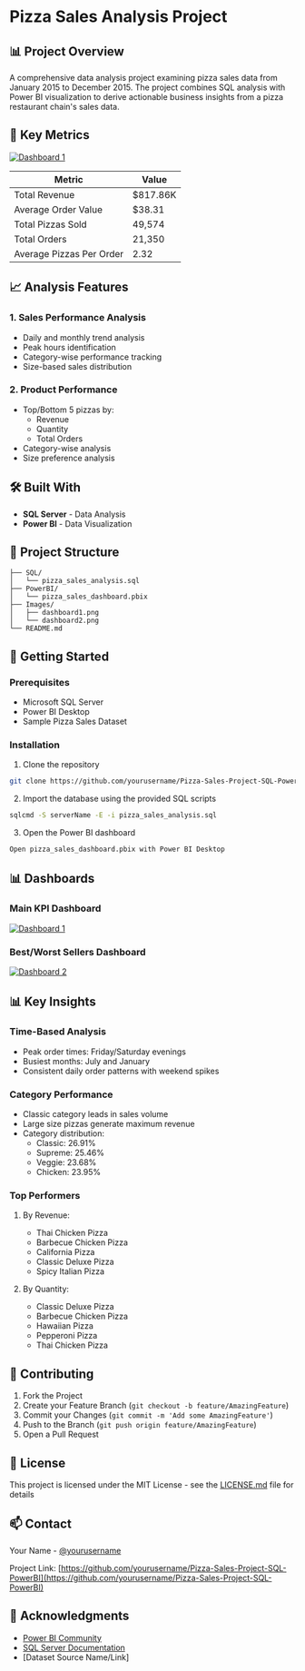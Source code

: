 # Pizza Sales Analysis Project

## 📊 Project Overview
A comprehensive data analysis project examining pizza sales data from January 2015 to December 2015. The project combines SQL analysis with Power BI visualization to derive actionable business insights from a pizza restaurant chain's sales data.

## 🎯 Key Metrics
[![Dashboard 1](https://github.com/yourusername/Pizza-Sales-Project-SQL-PowerBI/blob/main/dashboard1.png)](https://github.com/yourusername/Pizza-Sales-Project-SQL-PowerBI)

| Metric | Value |
|--------|--------|
| Total Revenue | $817.86K |
| Average Order Value | $38.31 |
| Total Pizzas Sold | 49,574 |
| Total Orders | 21,350 |
| Average Pizzas Per Order | 2.32 |

## 📈 Analysis Features

### 1. Sales Performance Analysis
- Daily and monthly trend analysis
- Peak hours identification
- Category-wise performance tracking
- Size-based sales distribution

### 2. Product Performance
- Top/Bottom 5 pizzas by:
  - Revenue
  - Quantity
  - Total Orders
- Category-wise analysis
- Size preference analysis

## 🛠️ Built With

- **SQL Server** - Data Analysis
- **Power BI** - Data Visualization

## 📂 Project Structure

```plaintext
├── SQL/
│   └── pizza_sales_analysis.sql
├── PowerBI/
│   └── pizza_sales_dashboard.pbix
├── Images/
│   ├── dashboard1.png
│   └── dashboard2.png
└── README.md
```

## 🚀 Getting Started

### Prerequisites

- Microsoft SQL Server
- Power BI Desktop
- Sample Pizza Sales Dataset

### Installation

1. Clone the repository
```bash
git clone https://github.com/yourusername/Pizza-Sales-Project-SQL-PowerBI.git
```

2. Import the database using the provided SQL scripts
```bash
sqlcmd -S serverName -E -i pizza_sales_analysis.sql
```

3. Open the Power BI dashboard
```plaintext
Open pizza_sales_dashboard.pbix with Power BI Desktop
```

## 📊 Dashboards

### Main KPI Dashboard
[![Dashboard 1](https://github.com/yourusername/Pizza-Sales-Project-SQL-PowerBI/blob/main/dashboard1.png)](https://github.com/yourusername/Pizza-Sales-Project-SQL-PowerBI)

### Best/Worst Sellers Dashboard
[![Dashboard 2](https://github.com/yourusername/Pizza-Sales-Project-SQL-PowerBI/blob/main/dashboard2.png)](https://github.com/yourusername/Pizza-Sales-Project-SQL-PowerBI)

## 📊 Key Insights

### Time-Based Analysis
- Peak order times: Friday/Saturday evenings
- Busiest months: July and January
- Consistent daily order patterns with weekend spikes

### Category Performance
- Classic category leads in sales volume
- Large size pizzas generate maximum revenue
- Category distribution:
  - Classic: 26.91%
  - Supreme: 25.46%
  - Veggie: 23.68%
  - Chicken: 23.95%

### Top Performers
1. By Revenue:
   - Thai Chicken Pizza
   - Barbecue Chicken Pizza
   - California Pizza
   - Classic Deluxe Pizza
   - Spicy Italian Pizza

2. By Quantity:
   - Classic Deluxe Pizza
   - Barbecue Chicken Pizza
   - Hawaiian Pizza
   - Pepperoni Pizza
   - Thai Chicken Pizza

## 🤝 Contributing

1. Fork the Project
2. Create your Feature Branch (`git checkout -b feature/AmazingFeature`)
3. Commit your Changes (`git commit -m 'Add some AmazingFeature'`)
4. Push to the Branch (`git push origin feature/AmazingFeature`)
5. Open a Pull Request

## 📝 License

This project is licensed under the MIT License - see the [LICENSE.md](LICENSE.md) file for details

## 📫 Contact

Your Name - [@yourusername](https://github.com/yourusername)

Project Link: [https://github.com/yourusername/Pizza-Sales-Project-SQL-PowerBI](https://github.com/yourusername/Pizza-Sales-Project-SQL-PowerBI)

## 🙏 Acknowledgments

* [Power BI Community](https://community.powerbi.com/)
* [SQL Server Documentation](https://docs.microsoft.com/sql/)
* [Dataset Source Name/Link]
